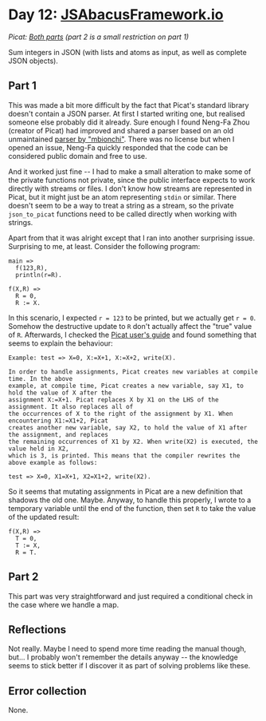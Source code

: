 # Day 12: [JSAbacusFramework.io](https://adventofcode.com/2015/day/12)
*Picat: [Both parts](https://github.com/DestyNova/advent_of_code_2015/blob/main/day12/main.pi) (part 2 is a small restriction on part 1)*

Sum integers in JSON (with lists and atoms as input, as well as complete JSON objects).

## Part 1

This was made a bit more difficult by the fact that Picat's standard library doesn't contain a JSON parser. At first I started writing one, but realised someone else probably did it already. Sure enough I found Neng-Fa Zhou (creator of Picat) had improved and shared a parser based on an old unmaintained [parser by "mbionchi"](https://github.com/mbionchi/json-picat). There was no license but when I opened an issue, Neng-Fa quickly responded that the code can be considered public domain and free to use.

And it worked just fine -- I had to make a small alteration to make some of the private functions not private, since the public interface expects to work directly with streams or files. I don't know how streams are represented in Picat, but it might just be an atom representing `stdin` or similar. There doesn't seem to be a way to treat a string as a stream, so the private `json_to_picat` functions need to be called directly when working with strings.

Apart from that it was alright except that I ran into another surprising issue. Surprising to me, at least. Consider the following program:

```picat
main =>
  f(123,R),
  println(r=R).

f(X,R) =>
  R = 0,
  R := X.
```

In this scenario, I expected `r = 123` to be printed, but we actually get `r = 0`. Somehow the destructive update to `R` don't actually affect the "true" value of `R`. Afterwards, I checked the [Picat user's guide](http://picat-lang.org/download/picat_guide.pdf) and found something that seems to explain the behaviour:

```
Example: test => X=0, X:=X+1, X:=X+2, write(X).

In order to handle assignments, Picat creates new variables at compile time. In the above
example, at compile time, Picat creates a new variable, say X1, to hold the value of X after the
assignment X:=X+1. Picat replaces X by X1 on the LHS of the assignment. It also replaces all of
the occurrences of X to the right of the assignment by X1. When encountering X1:=X1+2, Picat
creates another new variable, say X2, to hold the value of X1 after the assignment, and replaces
the remaining occurrences of X1 by X2. When write(X2) is executed, the value held in X2,
which is 3, is printed. This means that the compiler rewrites the above example as follows:

test => X=0, X1=X+1, X2=X1+2, write(X2).
```

So it seems that mutating assignments in Picat are a new definition that shadows the old one. Maybe. Anyway, to handle this properly, I wrote to a temporary variable until the end of the function, then set `R` to take the value of the updated result:

```picat
f(X,R) =>
  T = 0,
  T := X,
  R = T.
```

## Part 2

This part was very straightforward and just required a conditional check in the case where we handle a map.

## Reflections

Not really. Maybe I need to spend more time reading the manual though, but... I probably won't remember the details anyway -- the knowledge seems to stick better if I discover it as part of solving problems like these.

## Error collection

None.
